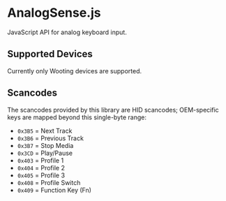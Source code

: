 # AnalogSense.js

JavaScript API for analog keyboard input.

## Supported Devices

Currently only Wooting devices are supported.

## Scancodes

The scancodes provided by this library are HID scancodes; OEM-specific keys are mapped beyond this single-byte range:
- `0x3B5` = Next Track
- `0x3B6` = Previous Track 
- `0x3B7` = Stop Media
- `0x3CD` = Play/Pause
- `0x403` = Profile 1
- `0x404` = Profile 2
- `0x405` = Profile 3
- `0x408` = Profile Switch
- `0x409` = Function Key (Fn)
